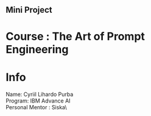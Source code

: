 ## Mini Project
# Course : The Art of Prompt Engineering 

# Info 
Name: Cyriil Lihardo Purba\
Program: IBM Advance AI\
Personal Mentor : Siska\
